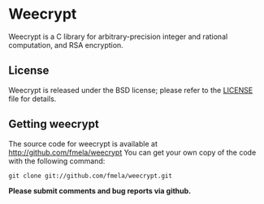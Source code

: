 # Weecrypt

Weecrypt is a C library for arbitrary-precision integer and rational
computation, and RSA encryption.

## License

Weecrypt is released under the BSD license; please refer to the [LICENSE](https://github.com/fmela/weecrypt/blob/master/LICENSE) file for details.

## Getting weecrypt

The source code for weecrypt is available at http://github.com/fmela/weecrypt
You can get your own copy of the code with the following command:

	git clone git://github.com/fmela/weecrypt.git

**Please submit comments and bug reports via github.**
